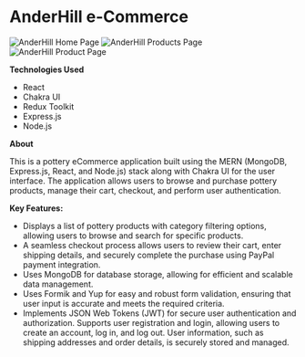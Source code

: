 # AnderHill e-Commerce 
![AnderHill Home Page](./client/screenshots/AnderHillScreenShot.png)
![ AnderHill Products Page](./client/screenshots/AnderHillScreenShot2.png)
![ AnderHill Product Page](./client/screenshots/AnderHillScreenShot4.png)

**Technologies Used**
-	React
-	Chakra UI
-	Redux Toolkit
-	Express.js
-	Node.js 


**About**<br>

This is a pottery eCommerce application built using the MERN (MongoDB, Express.js, React, and Node.js) stack along with Chakra UI for the user interface. The application allows users to browse and purchase pottery products, manage their cart, checkout, and perform user authentication.

**Key Features:**
- Displays a list of pottery products with category filtering options, allowing users to browse and search for specific products.
- A seamless checkout process allows users to review their cart, enter shipping details, and securely complete the purchase using PayPal payment integration.
- Uses MongoDB for database storage, allowing for efficient and scalable data management. 
- Uses Formik and Yup for easy and robust form validation, ensuring that user input is accurate and meets the required criteria.
- Implements JSON Web Tokens (JWT) for secure user authentication and authorization. Supports user registration and login, allowing users to create an account, log in, and log out. User information, such as shipping addresses and order details, is securely stored and managed. 

